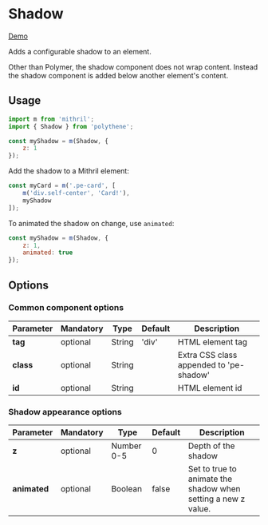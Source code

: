 # Shadow

<a class="btn-demo" href="http://arthurclemens.github.io/Polythene-examples/index.html#/shadow">Demo</a>

Adds a configurable shadow to an element.

Other than Polymer, the shadow component does not wrap content. Instead the shadow component is added below another element's content.


## Usage

~~~javascript
import m from 'mithril';
import { Shadow } from 'polythene';

const myShadow = m(Shadow, {
	z: 1
});
~~~

Add the shadow to a Mithril element:

~~~javascript
const myCard = m('.pe-card', [
    m('div.self-center', 'Card!'),
    myShadow
]);
~~~

To animated the shadow on change, use `animated`:

~~~javascript
const myShadow = m(Shadow, {
	z: 1,
	animated: true
});
~~~

## Options

### Common component options

| **Parameter** |  **Mandatory** | **Type** | **Default** | **Description** |
| ------------- | -------------- | -------- | ----------- | --------------- |
| **tag** | optional | String | 'div' | HTML element tag |
| **class** | optional | String |  | Extra CSS class appended to 'pe-shadow' |
| **id** | optional | String | | HTML element id |

### Shadow appearance options

| **Parameter** |  **Mandatory** | **Type** | **Default** | **Description** |
| ------------- | -------------- | -------- | ----------- | --------------- |
| **z** | optional | Number 0-5 | 0 | Depth of the shadow |
| **animated** | optional | Boolean | false | Set to true to animate the shadow when setting a new z value. |
